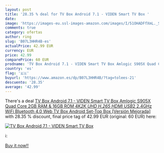 ```yaml
---
layout: post
title: '28.35 % deal for TV Box Android 7.1 - VIDEN Smart TV Box '
date: 
image: 'https://images-eu.ssl-images-amazon.com/images/I/51OHADFfXmL._SL200_.jpg'
comments: true
category: ofertas
author: ring
slug: 'B07L3HHR4B-es'
actualPrice: 42.99 EUR
currency: EUR
price: 42.99
comparePrice: 60 EUR
prodname: 'TV Box Android 7.1 - VIDEN Smart TV Box Amlogic S905X Quad Core  2GB RAM & 16GB ROM  4K*2K UHD H.265  HDMI  USB*2  2.4GHz WiFi  Bluetooth 4.0  Web TV Box  Android Set-Top Box [Versión Mejorada]'
country: 'es'
flag: '🇪🇸'
buyurl: 'https://www.amazon.es/dp/B07L3HHR4B/?tag=tolees-21'
descuento: '28.35'
average: '42.99'
---
```


There's a deal [TV Box Android 7.1 - VIDEN Smart TV Box Amlogic S905X Quad Core  2GB RAM & 16GB ROM  4K*2K UHD H.265  HDMI  USB*2  2.4GHz WiFi  Bluetooth 4.0  Web TV Box  Android Set-Top Box [Versión Mejorada]](https://www.amazon.es/dp/B07L3HHR4B/?tag=tolees-21)  with  28.35 % discount, final price tag of  42.99 EUR (original: 60 EUR) here:

[![TV Box Android 7.1 - VIDEN Smart TV Box ](https://images-eu.ssl-images-amazon.com/images/I/51OHADFfXmL._SL200_.jpg)](https://www.amazon.es/dp/B07L3HHR4B/?tag=tolees-21)

ℹ️:


[Buy it now!!](https://www.amazon.es/dp/B07L3HHR4B/?tag=tolees-21)
